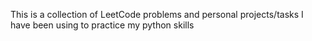 This is a collection of LeetCode problems and personal projects/tasks I have been using to practice my python skills
